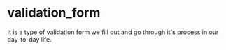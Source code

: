 # validation_form
It is a type of validation form we fill out and go through it's process in our day-to-day life.
